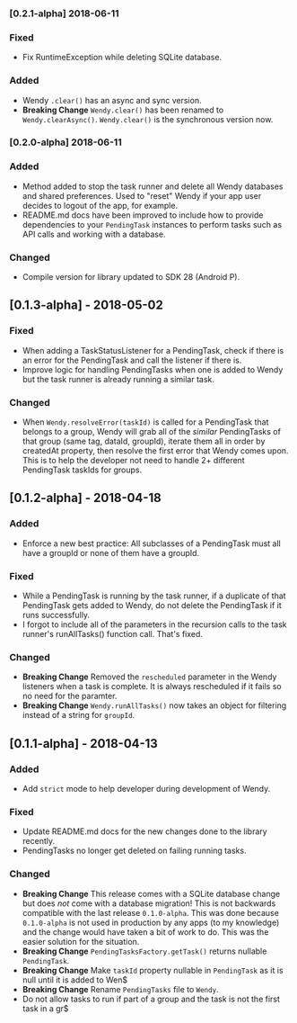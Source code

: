 ### [0.2.1-alpha] 2018-06-11

### Fixed
- Fix RuntimeException while deleting SQLite database.

### Added
- Wendy `.clear()` has an async and sync version.
- **Breaking Change** `Wendy.clear()` has been renamed to `Wendy.clearAsync()`. `Wendy.clear()` is the synchronous version now.

### [0.2.0-alpha] 2018-06-11

### Added
- Method added to stop the task runner and delete all Wendy databases and shared preferences. Used to "reset" Wendy if your app user decides to logout of the app, for example.
- README.md docs have been improved to include how to provide dependencies to your `PendingTask` instances to perform tasks such as API calls and working with a database.

### Changed
- Compile version for library updated to SDK 28 (Android P).

## [0.1.3-alpha] - 2018-05-02
### Fixed
- When adding a TaskStatusListener for a PendingTask, check if there is an error for the PendingTask and call the listener if there is.
- Improve logic for handling PendingTasks when one is added to Wendy but the task runner is already running a similar task.

### Changed
- When `Wendy.resolveError(taskId)` is called for a PendingTask that belongs to a group, Wendy will grab all of the *similar* PendingTasks of that group (same tag, dataId, groupId), iterate them all in order by createdAt property, then resolve the first error that Wendy comes upon. This is to help the developer not need to handle 2+ different PendingTask taskIds for groups. 

## [0.1.2-alpha] - 2018-04-18
### Added
- Enforce a new best practice: All subclasses of a PendingTask must all have a groupId or none of them have a groupId.

### Fixed
- While a PendingTask is running by the task runner, if a duplicate of that PendingTask gets added to Wendy, do not delete the PendingTask if it runs successfully.
- I forgot to include all of the parameters in the recursion calls to the task runner's runAllTasks() function call. That's fixed. 

### Changed
- **Breaking Change** Removed the `rescheduled` parameter in the Wendy listeners when a task is complete. It is always rescheduled if it fails so no need for the paramter.
- **Breaking Change** `Wendy.runAllTasks()` now takes an object for filtering instead of a string for `groupId`. 

## [0.1.1-alpha] - 2018-04-13
### Added 
- Add `strict` mode to help developer during development of Wendy.

### Fixed 
- Update README.md docs for the new changes done to the library recently.
- PendingTasks no longer get deleted on failing running tasks.

### Changed
- **Breaking Change** This release comes with a SQLite database change but does *not* come with a database migration! This is not backwards compatible with the last release `0.1.0-alpha`. This was done because `0.1.0-alpha` is not used in production by any apps (to my knowledge) and the change would have taken a bit of work to do. This was the easier solution for the situation. 
- **Breaking Change** `PendingTasksFactory.getTask()` returns nullable `PendingTask`.
- **Breaking Change** Make `taskId` property nullable in `PendingTask` as it is null until it is added to Wen$
- **Breaking Change** Rename `PendingTasks` file to `Wendy`.
- Do not allow tasks to run if part of a group and the task is not the first task in a gr$
